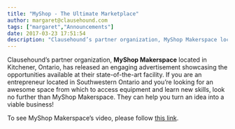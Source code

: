 ```yaml
---
title: "MyShop - The Ultimate Marketplace"
author: margaret@clausehound.com
tags: ["margaret","Announcements"]
date: 2017-03-23 17:51:54
description: "Clausehound’s partner organization, MyShop Makerspace located in Kitchener, Ontario, has released an engaging advertisement showcasing the opportunities available at their state-of-the-art facility."
---
```




Clausehound’s partner organization, **MyShop Makerspace** located in Kitchener, Ontario, has released an engaging advertisement showcasing the opportunities available at their state-of-the-art facility. If you are an entrepreneur located in Southwestern Ontario and you’re looking for an awesome space from which to access equipment and learn new skills, look no further than MyShop Makerspace. They can help you turn an idea into a viable business!

To see MyShop Makerspace’s video, please follow [this link](https://www.facebook.com/MyShopMakerspace/videos/1871135339790336/).
